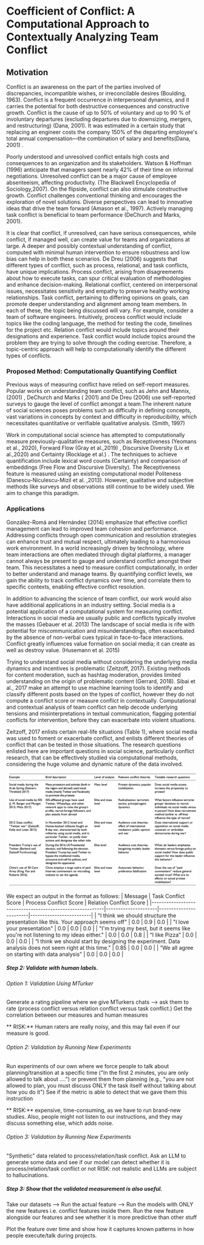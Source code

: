 # Coefficient of Conflict: A Computational Approach to Contextually Analyzing Team Conflict 

## Motivation

Conflict is an awareness on the part of the parties involved of discrepancies, incompatible wishes, or irreconcilable desires (Boulding, 1963). Conflict is a frequent occurrence in interpersonal dynamics, and it carries the potential for both destructive consequences and constructive growth.
Conflict is the cause of up to 50% of voluntary and up to 90 % of involuntary departures (excluding departures due to downsizing, mergers, and restructuring) (Dana, 2001). It was estimated in a certain study that replacing an engineer costs the company 150% of the departing employee's total annual compensation—the combination of salary and benefits(Dana, 2001) .


Poorly understood and unresolved conflict entails high costs and consequences to an organization and its stakeholders. Watson & Hoffman (1996) anticipate that  managers spent nearly 42% of their time on informal negotiations. Unresolved conflict can be a major cause of employee absenteeism, affecting productivity. (The Blackwell Encyclopedia of Sociology,2007).
On the flipside, conflict can also stimulate constructive growth. Conflict challenges conventional thinking and encourages the exploration of novel solutions. Diverse perspectives can lead to innovative ideas that drive the team forward (Amason et al., 1997). Actively managing task conflict is beneficial to team performance (DeChurch and Marks, 2001). 


It is clear that conflict, if unresolved, can have serious consequences, while conflict, if managed well, can create value for teams and organizations at large. A deeper and possibly contextual understanding of conflict, computed with minimal human intervention to ensure robustness and low bias can help in both these scenarios. 
De Dreu (2006) suggests that different types of conflict, such as process, relational, and task conflicts, have unique implications. Process conflict, arising from disagreements about how to execute tasks, can spur critical evaluation of methodologies and enhance decision-making. Relational conflict, centered on interpersonal issues, necessitates sensitivity and empathy to preserve healthy working relationships. Task conflict, pertaining to differing opinions on goals, can promote deeper understanding and alignment among team members. In each of these, the topic being discussed will vary. For example, consider a team of software engineers. Intuitively, process conflict would include topics like the coding language, the method for testing the code, timelines for the project etc. Relation conflict would include topics around their designations and experience. Task conflict would include topics around the problem they are trying to solve through the coding exercise. Therefore, a topic-centric approach will help to computationally identify the different types of conflicts.

### Proposed Method: Computationally Quantifying Conflict

Previous ways of measuring conflict have relied on self-report measures. Popular works on understanding team conflict, such as Jehn and Mannix, (2001) , DeChurch and Marks ( 2001) and De Dreu (2006) use self-reported surveys to gauge the level of conflict amongst a team.The inherent nature of social sciences poses problems such as difficulty in defining concepts, vast variations in concepts by context and difficulty in reproducibility, which necessitates quantitative or verifiable qualitative analysis. (Smith, 1997) 

Work in computational social science has attempted to computationally measure previously-qualitative measures, such as Receptiveness (Yeomans et al., 2020), Forward Flow (Gray et al.,2019) , Discursive Diversity (Lix et al.,2020) and Certainty (Rocklage et al.) . The techniques to achieve quantification include lexical word counts (Certainty) and comparison of embeddings (Free Flow and Discursive Diversity). The Receptiveness feature is measured using an existing computational model Politeness (Danescu-Niculescu-Mizil et al. ,2013). However, qualitative and subjective methods like surveys and observations still continue to be widely used. We aim to change this paradigm. 


### Applications

González-Romá and Hernández (2014) emphasize that effective conflict management can lead to improved team cohesion and performance. Addressing conflicts through open communication and resolution strategies can enhance trust and mutual respect, ultimately leading to a harmonious work environment. In a world increasingly driven by technology, where team interactions are often mediated through digital platforms, a manager cannot always be present to gauge and understand conflict amongst their team. This necessitates a need to measure conflict computationally, in order to better understand and manage teams. By quantifying conflict levels, we gain the ability to track conflict dynamics over time, and correlate them to specific contexts, enabling effective conflict resolution.

In addition to advancing the science of team conflict, our work would also have additional applications in an industry setting. Social media is a potential application of a computational system for measuring conflict. Interactions in social media are usually public and conflicts typically involve the masses (Gebauer et al. 2013) The landscape of social media is rife with potential for miscommunication and misunderstandings, often exacerbated by the absence of non-verbal cues typical in face-to-face interactions. Conflict greatly influences value formation on social media; it can create as well as destroy value. (Husemann et al. 2015) 

Trying to understand social media without considering the underlying media dynamics and incentives is problematic (Zeitzoff, 2017). Existing methods for content moderation, such as hashtag moderation, provides limited understanding on the origin of problematic content (Gerrard, 2018). Sibai et al., 2017 make an attempt to use machine learning tools to identify and classify different posts based on the types of conflict, however they do not compute a conflict score or measure conflict in contextually. Computational and contextual analysis of team conflict can help decode underlying tensions and misinterpretations in textual communication, flagging potential conflicts for intervention, before they can exacerbate into violent situations. 

Zeitzoff, 2017 enlists certain real-life situations (Table 1), where social media was used to foment or exacerbate conflict, and enlists different theories of conflict that can be tested in those situations. The research questions enlisted here are important questions in social science, particularly conflict research, that can be effectively studied via computational methods, considering the huge volume and dynamic nature of the data involved.

![Alt text](https://github.com/PriyaDCosta/coefficientofconflict/blob/d4a2e1be0b9ef1a2465f5fe789cf48bddd9cd9c6/graphs/Screen%20Shot%202023-08-25%20at%206.56.03%20PM.png)

We expect an output in the format as follows:
| Message                                                  | Task Conflict Score | Process Conflict Score | Relation Conflict Score |
|----------------------------------------------------------|---------------------|------------------------|-------------------------|
| "I think we should structure the presentation like this. Your approach seems off" | 0.0                 | 0.9                    | 0.0                     |
| "I love your presentation"                              | 0.0                 | 0.0                    | 0.0                     |
| "I'm trying my best, but it seems like you're not listening to my ideas either." | 0.0                 | 0.0                    | 0.8                     |
| “I like Pizza”                                         | 0.0                 | 0.0                    | 0.0                     |
| “I think we should start by designing the experiment. Data analysis does not seem right at this time." | 0.85                | 0.0                    | 0.0                     |
| “We all agree on starting with data analysis”            | 0.0                 | 0.0                    | 0.0                     |


##### Step 2: Validate with human labels.
###### Option 1: Validation Using MTurker

Generate a rating pipeline where we give MTurkers chats --> ask them to rate (process conflict versus relation conflict versus task conflict.) Get the correlation between our measures and human measures

** RISK:** Human raters are really noisy, and this may fail even if our measure is good.

###### Option 2: Validation by Running New Experiments
Run experiments of our own where we force people to talk about planning/transition at a specific time ("In the first 2 minutes, you are only allowed to talk about ....") or prevent them from planning (e.g., "you are not allowed to plan, you must discuss ONLY the task itself without talking about how you do it") See if the metric is able to detect that we gave them this instruction

** RISK:**  expensive, time-consuming, as we have to run brand-new studies. Also, people might not listen to our instructions, and they may discuss something else, which adds noise.

###### Option 3: Validation by Running New Experiments
"Synthetic" data related to process/relation/task conflict. Ask an LLM to generate some data and see if our model can detect whether it is process/relation/task conflict  or not
RISK: not realistic and LLMs are subject to hallucinations. 

##### Step 3: Show that the validated measurement is also useful.
Take our datasets --> Run the actual feature --> Run the models with ONLY the new features i.e. conflict features inside them.
Run the new feature alongside our features and see whether it is more predictive than other stuff


Plot the feature over time and show how it captures known patterns in how people execute/talk during projects.


